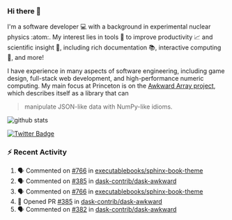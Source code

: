 ### Hi there 👋 

I'm a software developer 💻 with a background in experimental nuclear physics :atom:. My interest lies in tools :wrench: to improve productivity :chart_with_upwards_trend: and scientific insight :telescope:, including rich documentation 📚, interactive computing 🧮, and more! 

I have experience in many aspects of software engineering, including game design, full-stack web development, and high-performance numeric computing. My main focus at Princeton is on the [Awkward Array project](awkward-array.org/), which describes itself as a library that can 
> manipulate JSON-like data with NumPy-like idioms.

![github stats](https://github-readme-stats.vercel.app/api?username=agoose77&show_icons=true&hide_rank=true&hide_title=true&bg_color=30,e76445,904e95&text_color=efe3ec&icon_color=efe3ec)
<!--
**agoose77/agoose77** is a ✨ _special_ ✨ repository because its `README.md` (this file) appears on your GitHub profile.

Here are some ideas to get you started:

- 🔭 I’m currently working on ...
- 🌱 I’m currently learning ...
- 👯 I’m looking to collaborate on ...
- 🤔 I’m looking for help with ...
- 💬 Ask me about ...
- 📫 How to reach me: ...
- 😄 Pronouns: ...
- ⚡ Fun fact: ...
-->

[![Twitter Badge](https://img.shields.io/twitter/follow/agoose77?style=flat-square&logo=Twitter&logoColor=white&color=cornflowerblue)](https://twitter.com/agoose77)

### :zap: Recent Activity

<!--START_SECTION:activity-->
1. 🗣 Commented on [#766](https://github.com/executablebooks/sphinx-book-theme/pull/766#issuecomment-1756257926) in [executablebooks/sphinx-book-theme](https://github.com/executablebooks/sphinx-book-theme)
2. 🗣 Commented on [#385](https://github.com/dask-contrib/dask-awkward/pull/385#issuecomment-1756206816) in [dask-contrib/dask-awkward](https://github.com/dask-contrib/dask-awkward)
3. 🗣 Commented on [#766](https://github.com/executablebooks/sphinx-book-theme/pull/766#issuecomment-1756181266) in [executablebooks/sphinx-book-theme](https://github.com/executablebooks/sphinx-book-theme)
4. 💪 Opened PR [#385](https://github.com/dask-contrib/dask-awkward/pull/385) in [dask-contrib/dask-awkward](https://github.com/dask-contrib/dask-awkward)
5. 🗣 Commented on [#382](https://github.com/dask-contrib/dask-awkward/pull/382#issuecomment-1756136589) in [dask-contrib/dask-awkward](https://github.com/dask-contrib/dask-awkward)
<!--END_SECTION:activity-->
